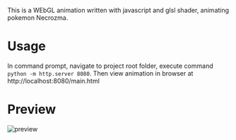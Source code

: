 This is a WEbGL animation written with javascript and glsl shader, animating pokemon Necrozma.
# Usage
In command prompt, navigate to project root folder, execute command ```python -m http.server 8080```.
Then view animation in browser at http://localhost:8080/main.html
# Preview
![preview](https://github.com/Lightningale/WebGL-Animation-Necrozma/blob/main/preview.gif)
